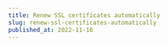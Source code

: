 ```yaml
---
title: Renew SSL certificates automatically
slug: renew-ssl-certificates-automatically
published_at: 2022-11-16
---
```


